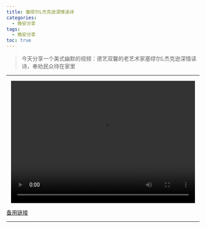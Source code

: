 ```yaml
---
title: 塞缪尔L杰克逊深情读诗
categories:
  - 晚安分享
tags:
  - 晚安分享
toc: true 
---
```



> 今天分享一个美式幽默的视频：德艺双馨的老艺术家塞缪尔L杰克逊深情读诗，奉劝民众待在家里
---

<p style="text-align:center">
   <video width="480" height="320" controls>
       <source src="/video/30.mp4">
   </video>
</p>
 <p><a href="/video/30.mp4">备用链接</a></p>
 
---





